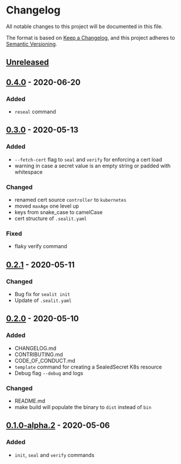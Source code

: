# Changelog
All notable changes to this project will be documented in this file.

The format is based on [Keep a Changelog](https://keepachangelog.com/en/1.0.0/),
and this project adheres to [Semantic Versioning](https://semver.org/spec/v2.0.0.html).

## [Unreleased]

## [0.4.0] - 2020-06-20
### Added
- `reseal` command

## [0.3.0] - 2020-05-13
### Added
- `--fetch-cert` flag to `seal` and `verify` for enforcing a cert load
- warning in case a secret value is an empty string or padded with whitespace
### Changed
- renamed cert source `controller` to `kubernetes`
- moved `maxAge` one level up
- keys from snake_case to camelCase
- cert structure of `.sealit.yaml`
### Fixed
- flaky verify command

## [0.2.1] - 2020-05-11
### Changed
- Bug fix for `sealit init`
- Update of `.sealit.yaml`

## [0.2.0] - 2020-05-10
### Added
- CHANGELOG.md
- CONTRIBUTING.md
- CODE_OF_CONDUCT.md
- `template` command for creating a SealedSecret K8s resource
- Debug flag `--debug` and logs
### Changed
- README.md
- make build will populate the binary to `dist` instead of `bin`

## [0.1.0-alpha.2] - 2020-05-06
### Added
- `init`, `seal` and `verify` commands

[Unreleased]: https://github.com/dschniepp/sealit/compare/v0.4.0...HEAD
[0.4.0]: https://github.com/dschniepp/sealit/compare/v0.3.0...v0.4.0
[0.3.0]: https://github.com/dschniepp/sealit/compare/v0.2.1...v0.3.0
[0.2.1]: https://github.com/dschniepp/sealit/compare/v0.2.0...v0.2.1
[0.2.0]: https://github.com/dschniepp/sealit/compare/v0.1.0-alpha.2...v0.2.0
[0.1.0-alpha.2]: https://github.com/dschniepp/sealit/releases/tag/v0.1.0-alpha.2